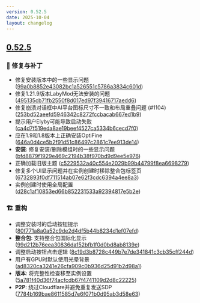```yaml
---
version: 0.52.5
date: 2025-10-04
layout: changelog
---
```

## [0.52.5](#0.52.5)
### 🐛 修复与补丁

- 修复安装版本中的一些显示问题 ([99a0b8852e43082bc1a526551c5786a3834c601d](https://github.com/Voxelum/x-minecraft-launcher/commit/99a0b8852e43082bc1a526551c5786a3834c601d))
- 修复1.21.9版本LabyMod无法安装的问题 ([495135cb71fb2550f8d017ed97f39416717aedd6](https://github.com/Voxelum/x-minecraft-launcher/commit/495135cb71fb2550f8d017ed97f39416717aedd6))
- 修复崩溃对话框中AI平台图标尺寸不一致和布局重叠问题 (#1104) ([253bd52aeefd5946342c8272fccbacab667ed1b9](https://github.com/Voxelum/x-minecraft-launcher/commit/253bd52aeefd5946342c8272fccbacab667ed1b9))
- 提示用户Elyby可能导致启动失败 ([ca4d7f519eda8ae19beef4527ca5334b6cecd7f0](https://github.com/Voxelum/x-minecraft-launcher/commit/ca4d7f519eda8ae19beef4527ca5334b6cecd7f0))
- 应在1.9和1.8版本上正确安装OptiFine ([646a0d4ce5b2f91d51c86497c2861c7ee913de14](https://github.com/Voxelum/x-minecraft-launcher/commit/646a0d4ce5b2f91d51c86497c2861c7ee913de14))
- **安装**: 修复安装/删除模组时的一些显示问题 ([bfd8879f1929e469c2194b38f970bd9d9ee5e976](https://github.com/Voxelum/x-minecraft-launcher/commit/bfd8879f1929e469c2194b38f970bd9d9ee5e976))
- 正确加载旧版主题 ([c5229532a40c554e2029b99b44799f8ea6698279](https://github.com/Voxelum/x-minecraft-launcher/commit/c5229532a40c554e2029b99b44799f8ea6698279))
- 修复多个UI显示问题并在实例创建时移除整合包标签页 ([6732893f0df711514ab07e62f3cdc6394a4ee8a3](https://github.com/Voxelum/x-minecraft-launcher/commit/6732893f0df711514ab07e62f3cdc6394a4ee8a3))
- 实例创建时使用全局配置 ([d28c1af10853ed66b852231533a92394817e5b2e](https://github.com/Voxelum/x-minecraft-launcher/commit/d28c1af10853ed66b852231533a92394817e5b2e))
### 🏗️ 重构

- 调整安装时的启动按钮提示 ([80f771a8a0a52c9de2d4df5b44b8234d1ef07efd](https://github.com/Voxelum/x-minecraft-launcher/commit/80f771a8a0a52c9de2d4df5b44b8234d1ef07efd))
- **整合包**: 支持整合包国际化显示 ([99d212b76eea30836da152bfb1f0d0bd8ab8139e](https://github.com/Voxelum/x-minecraft-launcher/commit/99d212b76eea30836da152bfb1f0d0bd8ab8139e))
- 调整启动按钮点击逻辑 ([8c19d3b8728c449b7e7de341841c3cb35cff244d](https://github.com/Voxelum/x-minecraft-launcher/commit/8c19d3b8728c449b7e7de341841c3cb35cff244d))
- 用户有GPU时默认使用光晕背景 ([ad8320ca3241e26cfa909c0b936d25d91b2d98a1](https://github.com/Voxelum/x-minecraft-launcher/commit/ad8320ca3241e26cfa909c0b936d25d91b2d98a1))
- **版本**: 将完整性检查移至实例设置 ([5a781f40d36f74acfcdb67f4741109d2d8c22225](https://github.com/Voxelum/x-minecraft-launcher/commit/5a781f40d36f74acfcdb67f4741109d2d8c22225))
- **P2P**: 绕过Cloudflare并避免重复发送SDP ([7784b169bae8611585d7e6f071b0d95ab3d58e63](https://github.com/Voxelum/x-minecraft-launcher/commit/7784b169bae8611585d7e6f071b0d95ab3d58e63))
